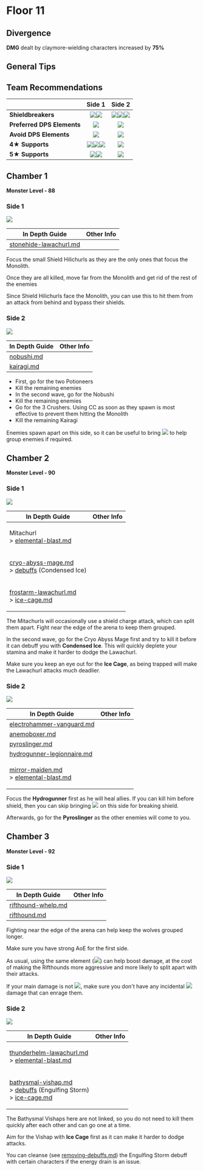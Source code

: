 # Floor 11

## Divergence

**DMG** dealt by claymore-wielding characters increased by **75%**

## General Tips

## Team Recommendations

|                            |                                                                               Side 1                                                                               |                                                               Side 2                                                               |
| -------------------------- | :----------------------------------------------------------------------------------------------------------------------------------------------------------------: | :--------------------------------------------------------------------------------------------------------------------------------: |
| **Shieldbreakers**         |                                         ![](../../.gitbook/assets/pyro\_small.png)![](../../.gitbook/assets/geo\_small.png)                                        | ![](../../.gitbook/assets/hydro\_small.png)![](../../.gitbook/assets/electro\_small.png)![](../../.gitbook/assets/cryo\_small.png) |
| **Preferred DPS Elements** |                                                             ![](../../.gitbook/assets/pyro\_small.png)                                                             |                                           ![](../../.gitbook/assets/physical\_small.png)                                           |
| **Avoid DPS Elements**     |                                                             ![](../../.gitbook/assets/cryo\_small.png)                                                             |                                            ![](../../.gitbook/assets/electro\_small.png)                                           |
| **4**★ **Supports**        | ![](../../.gitbook/assets/ui\_avataricon\_xiangling.png)![](../../.gitbook/assets/ui\_avataricon\_diona.png)![](../../.gitbook/assets/ui\_avataricon\_sucrose.png) |                                        ![](../../.gitbook/assets/ui\_avataricon\_diona.png)                                        |
| **5**★ **Supports**        |                              ![](../../.gitbook/assets/ui\_avataricon\_kazuha.png)![](../../.gitbook/assets/ui\_avataricon\_venti.png)                             |                                        ![](../../.gitbook/assets/ui\_avataricon\_venti.png)                                        |

## Chamber 1

**Monster Level - 88**

### Side 1

![](../../.gitbook/assets/11-1-1v27.png)

| In Depth Guide                                                                                  | Other Info |
| ----------------------------------------------------------------------------------------------- | ---------- |
| [stonehide-lawachurl.md](../../monsters/hilichurls/lawachurls/stonehide-lawachurl.md "mention") |            |

Focus the small Shield Hilichurls as they are the only ones that focus the Monolith.

Once they are all killed, move far from the Monolith and get rid of the rest of the enemies

Since Shield Hilichurls face the Monolith, you can use this to hit them from an attack from behind and bypass their shields.

### Side 2

![](../../.gitbook/assets/11-1-2v27.png)

| In Depth Guide                                            | Other Info |
| --------------------------------------------------------- | ---------- |
| [nobushi.md](../../monsters/samurai/nobushi.md "mention") |            |
| [kairagi.md](../../monsters/samurai/kairagi.md "mention") |            |

* First, go for the two Potioneers
* Kill the remaining enemies
* In the second wave, go for the Nobushi
* Kill the remaining enemies
* Go for the 3 Crushers. Using CC as soon as they spawn is most effective to prevent them hitting the Monolith
* Kill the remaining Kairagi

Enemies spawn apart on this side, so it can be useful to bring ![](../../.gitbook/assets/anemo\_small.png) to help group enemies if required.

## Chamber 2

**Monster Level - 90**

### Side 1

![](../../.gitbook/assets/11-2-1v27.png)

| In Depth Guide                                                                                                                                                                                   | Other Info |
| ------------------------------------------------------------------------------------------------------------------------------------------------------------------------------------------------ | ---------- |
| <p>Mitachurl<br>> <a data-mention href="../../mechanics/auras/elemental-blast.md">elemental-blast.md</a></p>                                                                                     |            |
| <p><a data-mention href="../../monsters/abyss-order/cryo-abyss-mage.md">cryo-abyss-mage.md</a><br>> <a data-mention href="../../mechanics/debuffs/">debuffs</a> (Condensed Ice)</p>              |            |
| <p><a data-mention href="../../monsters/hilichurls/lawachurls/frostarm-lawachurl.md">frostarm-lawachurl.md</a><br>> <a data-mention href="../../mechanics/auras/ice-cage.md">ice-cage.md</a></p> |            |

The Mitachurls will occasionally use a shield charge attack, which can split them apart. Fight near the edge of the arena to keep them grouped.

In the second wave, go for the Cryo Abyss Mage first and try to kill it before it can debuff you with **Condensed Ice**. This will quickly deplete your stamina and make it harder to dodge the Lawachurl.

Make sure you keep an eye out for the **Ice Cage**, as being trapped will make the Lawachurl attacks much deadlier.

### Side 2

![](../../.gitbook/assets/11-2-2v27.png)

| In Depth Guide                                                                                                                                                                       | Other Info |
| ------------------------------------------------------------------------------------------------------------------------------------------------------------------------------------ | ---------- |
| [electrohammer-vanguard.md](../../monsters/fatui/electrohammer-vanguard.md "mention")                                                                                                |            |
| [anemoboxer.md](../../monsters/fatui/anemoboxer.md "mention")                                                                                                                        |            |
| [pyroslinger.md](../../monsters/fatui/pyroslinger.md "mention")                                                                                                                      |            |
| [hydrogunner-legionnaire.md](../../monsters/fatui/hydrogunner-legionnaire.md "mention")                                                                                              |            |
| <p><a data-mention href="../../monsters/fatui/mirror-maiden.md">mirror-maiden.md</a><br>> <a data-mention href="../../mechanics/auras/elemental-blast.md">elemental-blast.md</a></p> |            |

Focus the **Hydrogunner** first as he will heal allies. If you can kill him before shield, then you can skip bringing ![](../../.gitbook/assets/electro\_small.png) on this side for breaking shield.

Afterwards, go for the **Pyroslinger** as the other enemies will come to you.

## Chamber 3

**Monster Level - 92**

### Side 1

![](../../.gitbook/assets/11-3-1v27.png)

| In Depth Guide                                                               | Other Info |
| ---------------------------------------------------------------------------- | ---------- |
| [rifthound-whelp.md](../../monsters/rifthounds/rifthound-whelp.md "mention") |            |
| [rifthound.md](../../monsters/rifthounds/rifthound.md "mention")             |            |

Fighting near the edge of the arena can help keep the wolves grouped longer.

Make sure you have strong AoE for the first side.

As usual, using the same element (![](../../.gitbook/assets/geo\_small.png)) can help boost damage, at the cost of making the Rifthounds more aggressive and more likely to split apart with their attacks.

If your main damage is not ![](../../.gitbook/assets/geo\_small.png), make sure you don't have any incidental ![](../../.gitbook/assets/geo\_small.png) damage that can enrage them.

### Side 2

![](../../.gitbook/assets/11-3-2v27.png)

| In Depth Guide                                                                                                                                                                                                                                                    | Other Info |
| ----------------------------------------------------------------------------------------------------------------------------------------------------------------------------------------------------------------------------------------------------------------- | ---------- |
| <p><a data-mention href="../../monsters/hilichurls/lawachurls/thunderhelm-lawachurl.md">thunderhelm-lawachurl.md</a><br>> <a data-mention href="../../mechanics/auras/elemental-blast.md">elemental-blast.md</a></p>                                              |            |
| <p><a data-mention href="../../monsters/vishaps/bathysmal-vishap.md">bathysmal-vishap.md</a><br>> <a data-mention href="../../mechanics/debuffs/">debuffs</a> (Engulfing Storm)<br>> <a data-mention href="../../mechanics/auras/ice-cage.md">ice-cage.md</a></p> |            |

The Bathysmal Vishaps here are not linked, so you do not need to kill them quickly after each other and can go one at a time.

Aim for the Vishap with **Ice Cage** first as it can make it harder to dodge attacks.

You can cleanse (see [removing-debuffs.md](../../mechanics/debuffs/removing-debuffs.md "mention")) the Engulfing Storm debuff with certain characters if the energy drain is an issue.
